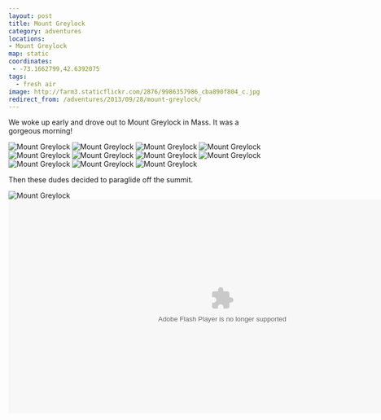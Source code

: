 ```yaml
---
layout: post
title: Mount Greylock
category: adventures
locations: 
- Mount Greylock
map: static
coordinates:
 - -73.1662799,42.6392075
tags:
  - fresh air
image: http://farm3.staticflickr.com/2876/9986357986_cba890f804_c.jpg
redirect_from: /adventures/2013/09/28/mount-greylock/
---
```



We woke up early and drove out to Mount Greylock in Mass. It was a gorgeous morning!

<div class="photos">

<img src="http://farm8.staticflickr.com/7419/9986387503_05ac62422c_c.jpg" class="img-half" alt="Mount Greylock">
<img src="http://farm3.staticflickr.com/2865/9986278224_581c9d4da5_c.jpg" class="img-half" alt="Mount Greylock">
<img src="http://farm8.staticflickr.com/7343/9986262155_f7361b37dd_c.jpg" class="img-half" alt="Mount Greylock">
<img src="http://farm8.staticflickr.com/7310/9986286374_29dcc5f9e0_c.jpg" class="img-half" alt="Mount Greylock">
<img src="http://farm8.staticflickr.com/7439/9986289224_1fd8a552e2_c.jpg" class="img-half" alt="Mount Greylock">
<img src="http://farm4.staticflickr.com/3812/9986339946_9f055c9206_c.jpg" class="img-half" alt="Mount Greylock">
<img src="http://farm3.staticflickr.com/2876/9986357986_cba890f804_c.jpg" class="pop-out" alt="Mount Greylock">
<img src="http://farm4.staticflickr.com/3751/9986342406_5f2f1d8f0a_c.jpg" class="img-split-wide" alt="Mount Greylock">
<img src="http://farm3.staticflickr.com/2825/9986310254_c20897fbe9_c.jpg" class="img-split-tall" alt="Mount Greylock">
<img src="http://farm4.staticflickr.com/3705/9986303185_cdb564de00_c.jpg" class="img-half" alt="Mount Greylock">
<img src="http://farm3.staticflickr.com/2885/9986444463_c05924a5d6_c.jpg" class="img-half" alt="Mount Greylock">
</div>

Then these dudes decided to paraglide off the summit.

<div class="photos">

<img src="http://farm4.staticflickr.com/3749/9986386033_deeb69c4c6_c.jpg" alt="Mount Greylock">
<object type="application/x-shockwave-flash" width="840" height="420" class="pop-out" data="http://www.flickr.com/apps/video/stewart.swf?v=109786" classid="clsid:D27CDB6E-AE6D-11cf-96B8-444553540000"> <param name="flashvars" value="intl_lang=en-us&amp;photo_secret=447cc83b34&amp;photo_id=9986934734&amp;hd_default=false"></param> <param name="movie" value="http://www.flickr.com/apps/video/stewart.swf?v=109786"></param> <param name="bgcolor" value="#000000"></param> <param name="allowFullScreen" value="true"></param><embed type="application/x-shockwave-flash" src="http://www.flickr.com/apps/video/stewart.swf?v=109786" bgcolor="#000000" allowfullscreen="true" flashvars="intl_lang=en-us&amp;photo_secret=447cc83b34&amp;photo_id=9986934734&amp;hd_default=false" height="420" width="840"></embed></object>
</div>